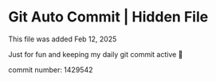 # Git Auto Commit | Hidden File

This file was added Feb 12, 2025

Just for fun and keeping my daily git commit active 🤪

commit number: 1429542
